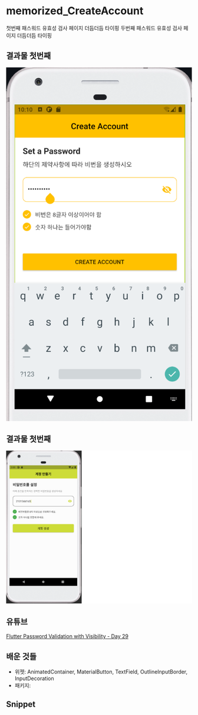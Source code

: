 # memorized_CreateAccount
첫번째 패스워드 유효성 검사 페이지 더듬더듬 타이핑
두번째 패스워드 유효성 검사 페이지 더듬더듬 타이핑

## 결과물 첫번째
 ![validation.png](validation.png)
## 결과물 첫번째
 ![validation2.png](validation2.png)

## 유튜브
[Flutter Password Validation with Visibility - Day 29](https://www.youtube.com/watch?v=Uahlo90ER18&feature=youtu.be)

## 배운 것들

* 위젯: AnimatedContainer, MaterialButton, TextField, OutlineInputBorder, InputDecoration
* 패키지:

## Snippet

